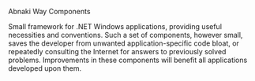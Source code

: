 
Abnaki Way Components

Small framework for .NET Windows applications, providing useful
necessities and conventions.  Such a set of components, however small,
saves the developer from unwanted application-specific code bloat, or
repeatedly consulting the Internet for answers to previously solved
problems.  Improvements in these components will benefit all
applications developed upon them.
